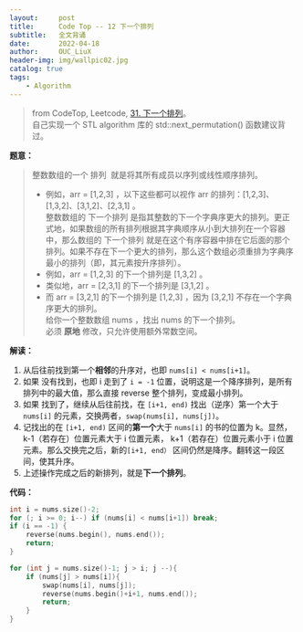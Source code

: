```yaml
---
layout:     post
title:      Code Top -- 12 下一个排列    
subtitle:   全文背诵    
date:       2022-04-18
author:     OUC_LiuX
header-img: img/wallpic02.jpg
catalog: true
tags:
    - Algorithm     
--- 
```


> from CodeTop, Leetcode, [31. 下一个排列](https://leetcode-cn.com/problems/next-permutation/)。                       
> 自己实现一个 STL algorithm 库的 std::next_permutation() 函数建议背过。                    


**题意：**       

> 整数数组的一个 排列  就是将其所有成员以序列或线性顺序排列。           
> * 例如，arr = [1,2,3] ，以下这些都可以视作 arr 的排列：[1,2,3]、[1,3,2]、[3,1,2]、[2,3,1] 。            
> 整数数组的 下一个排列 是指其整数的下一个字典序更大的排列。更正式地，如果数组的所有排列根据其字典顺序从小到大排列在一个容器中，那么数组的 下一个排列 就是在这个有序容器中排在它后面的那个排列。如果不存在下一个更大的排列，那么这个数组必须重排为字典序最小的排列（即，其元素按升序排列）。            
> * 例如，arr = [1,2,3] 的下一个排列是 [1,3,2] 。             
> * 类似地，arr = [2,3,1] 的下一个排列是 [3,1,2] 。           
> * 而 arr = [3,2,1] 的下一个排列是 [1,2,3] ，因为 [3,2,1] 不存在一个字典序更大的排列。          
> 给你一个整数数组 nums ，找出 nums 的下一个排列。          
> 必须 **原地** 修改，只允许使用额外常数空间。           
 
**解读：**          
1. 从后往前找到第一个**相邻**的升序对，也即 `nums[i] < nums[i+1]`。        
2. 如果 没有找到，也即 i 走到了 `i = -1` 位置，说明这是一个降序排列，是所有排列中的最大值，那么直接 reverse 整个排列，变成最小排列。            
3. 如果 找到了，继续从后往前找，在 `[i+1, end)` 找出（逆序）第一个大于 `nums[i]` 的元素，交换两者，`swap(nums[i], nums[j])`。            
4. 记找出的在 `[i+1, end)` 区间的**第一个**大于 `nums[i]` 的书的位置为 k。显然，k-1（若存在）位置元素大于 i 位置元素， k+1（若存在）位置元素小于 i 位置元素。那么交换完之后，新的`[i+1, end）` 区间仍然是降序。翻转这一段区间，使其升序。           
5. 上述操作完成之后的新排列，就是**下一个排列**。

**代码：**            
```c++
int i = nums.size()-2;
for (; i >= 0; i--) if (nums[i] < nums[i+1]) break;
if (i == -1) {
    reverse(nums.begin(), nums.end());
    return;
}

for (int j = nums.size()-1; j > i; j --){
    if (nums[j] > nums[i]){
        swap(nums[i], nums[j]);
        reverse(nums.begin()+i+1, nums.end());
        return;
    }
}
```
